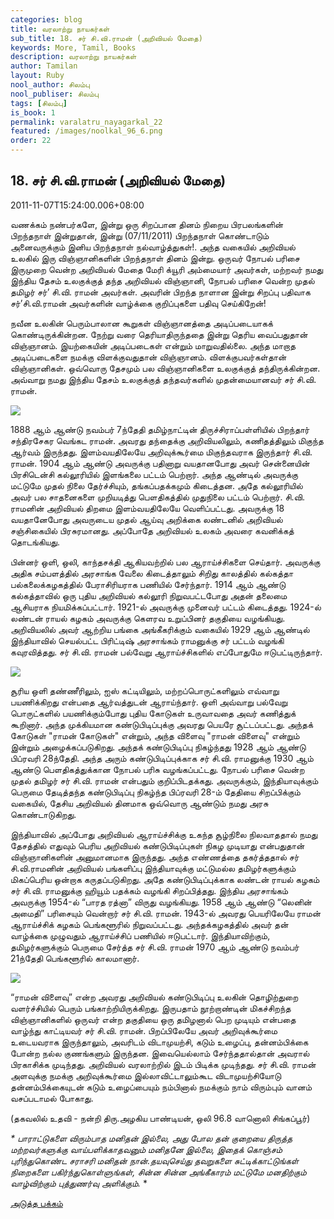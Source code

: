 ```yaml
---
categories: blog
title: வரலாற்று நாயகர்கள்
sub_title: 18. சர் சி.வி.ராமன் (அறிவியல் மேதை)
keywords: More, Tamil, Books
description: வரலாற்று நாயகர்கள்
author: Tamilan
layout: Ruby
nool_author: சிலம்பு
nool_publiser: சிலம்பு
tags: [சிலம்பு]
is_book: 1
permalink: varalatru_nayagarkal_22
featured: /images/noolkal_96_6.png
order: 22
---
```



## 18. சர் சி.வி.ராமன் (அறிவியல் மேதை)

2011-11-07T15:24:00.006+08:00

வணக்கம் நண்பர்களே, இன்று ஒரு சிறப்பான தினம் நிறைய பிரபலங்களின் பிறந்தநாள் இன்றுதான், இன்று (07/11/2011) பிறந்தநாள் கொண்டாடும் அனைவருக்கும் இனிய பிறந்தநாள் நல்வாழ்த்துகள்!. அந்த வகையில் அறிவியல் உலகில் இரு விஞ்ஞானிகளின் பிறந்தநாள் தினம் இன்று. ஒருவர் நோபல் பரிசை இருமுறை வென்ற அறிவியல் மேதை மேரி க்யூரி அம்மையார் அவர்கள், மற்றவர் நமது இந்திய தேசம் உலகுக்குத் தந்த அறிவியல் விஞ்ஞானி, நோபல் பரிசை வென்ற முதல் தமிழர் சர்’ சி.வி. ராமன் அவர்கள். அவரின் பிறந்த நாளான இன்று சிறப்பு பதிவாக சர்’சி.வி.ராமன் அவர்களின் வாழ்க்கை குறிப்புகளை பதிவு செய்கிறேன்!

நவீன உலகின் பெரும்பாலான கூறுகள் விஞ்ஞானத்தை அடிப்படையாகக் கொண்டிருக்கின்றன. நேற்று வரை தெரியாதிருந்ததை இன்று தெரிய வைப்பதுதான் விஞ்ஞானம். இயற்கையின் அடிப்படைகள் என்றும் மாறுவதில்லை. அந்த மாறாத அடிப்படைகளை நமக்கு விளக்குவதுதான் விஞ்ஞானம். விளக்குபவர்கள்தான் விஞ்ஞானிகள். ஒவ்வொரு தேசமும் பல விஞ்ஞானிகளை உலகுக்குத் தந்திருக்கின்றன. அவ்வாறு நமது இந்திய தேசம் உலகுக்குத் தந்தவர்களில் முதன்மையானவர் சர் சி.வி. ராமன்.

![](http://1.bp.blogspot.com/-ErcBq7JDMoY/TreEuDkNeNI/AAAAAAAAA9o/jK4T2Y1yoRA/s1600/C_V_Raman.jpg)

1888 ஆம் ஆண்டு நவம்பர் 7ந்தேதி தமிழ்நாட்டின் திருச்சிராப்பள்ளியில் பிறந்தார் சந்திரசேகர வெங்கட ராமன். அவரது தந்தைக்கு அறிவியலிலும், கணிதத்திலும் மிகுந்த ஆர்வம் இருந்தது. இளம்வயதிலேயே அறிவுக்கூர்மை மிகுந்தவராக இருந்தார் சி.வி. ராமன். 1904 ஆம் ஆண்டு அவருக்கு பதினாறு வயதானபோது அவர் சென்னையின் பிரசிடென்சி கல்லூரியில் இளங்கலை பட்டம் பெற்றார். அந்த ஆண்டில் அவருக்கு மட்டுமே முதல் நிலை தேர்ச்சியும், தங்கப்பதக்கமும் கிடைத்தன. அதே கல்லூரியில் அவர் பல சாதனைகளை முறியடித்து பெளதிகத்தில் முதுநிலை பட்டம் பெற்றார். சி.வி. ராமனின் அறிவியல் திறமை இளம்வயதிலேயே வெளிப்பட்டது. அவருக்கு 18 வயதானேபோது அவருடைய முதல் ஆய்வு அறிக்கை லண்டனில் அறிவியல் சஞ்சிகையில் பிரசுரமானது. அப்போதே அறிவியல் உலகம் அவரை கவனிக்கத் தொடங்கியது.

பின்னர் ஒளி, ஒலி, காந்தசக்தி ஆகியவற்றில் பல ஆராய்ச்சிகளை செய்தார். அவருக்கு அதிக சம்பளத்தில் அரசாங்க வேலை கிடைத்தாலும் சிறிது காலத்தில் கல்கத்தா பல்கலைக்கழகத்தில் பேராசிரியராக பணியில் சேர்ந்தார். 1914 ஆம் ஆண்டு கல்கத்தாவில் ஒரு புதிய அறிவியல் கல்லூரி நிறுவபட்டபோது அதன் தலைமை ஆசியராக நியமிக்கப்பட்டார். 1921-ல் அவருக்கு முனைவர் பட்டம் கிடைத்தது. 1924-ல் லண்டன் ராயல் கழகம் அவருக்கு கெளரவ உறுப்பினர் தகுதியை வழங்கியது. அறிவியலில் அவர் ஆற்றிய பங்கை அங்கீகரிக்கும் வகையில் 1929 ஆம் ஆண்டில் இந்தியாவில் செயல்பட்ட பிரிட்டிஷ் அரசாங்கம் ராமனுக்கு சர் பட்டம் வழங்கி கவுரவித்தது. சர் சி.வி. ராமன் பல்வேறு ஆராய்ச்சிகளில் எப்போதுமே ஈடுபட்டிருந்தார்.

![](http://2.bp.blogspot.com/-cKoSHc-kHJE/TreE0jyhDkI/AAAAAAAAA9w/9p0_VhFbc_c/s320/032_raman_labo.png)

சூரிய ஒளி தண்ணீரிலும், ஐஸ் கட்டியிலும், மற்றப்பொருட்களிலும் எவ்வாறு பயணிக்கிறது என்பதை ஆர்வத்துடன் ஆராய்ந்தார். ஒளி அவ்வாறு பல்வேறு பொருட்களில் பயணிக்கும்போது புதிய கோடுகள் உருவாவதை அவர் கணித்துக் கூறினார். அந்த முக்கியமான கண்டுபிடிப்புக்கு அவரது பெயரே சூட்டப்பட்டது. அந்தக் கோடுகள் "ராமன் கோடுகள்" என்றும், அந்த விளைவு "ராமன் விளைவு" என்றும் இன்றும் அழைக்கப்படுகிறது. அந்தக் கண்டுபிடிப்பு நிகழ்ந்தது 1928 ஆம் ஆண்டு பிப்ரவரி 28ந்தேதி. அந்த அரும் கண்டுபிடிப்புக்காக சர் சி.வி. ராமனுக்கு 1930 ஆம் ஆண்டு பெளதிகத்துக்கான நோபல் பரிசு வழங்கப்பட்டது. நோபல் பரிசை வென்ற முதல் தமிழர் சர் சி.வி. ராமன் என்பதும் குறிப்பிடதக்கது. அவருக்கும், இந்தியாவுக்கும் பெருமை தேடித்தந்த கண்டுபிடிப்பு நிகழ்ந்த பிப்ரவரி 28-ம் தேதியை சிறப்பிக்கும் வகையில், தேசிய அறிவியல் தினமாக ஒவ்வொரு ஆண்டும் நமது அரசு கொண்டாடுகிறது.

இந்தியாவில் அப்போது அறிவியல் ஆராய்ச்சிக்கு உகந்த சூழ்நிலை நிலவாததால் நமது தேசத்தில் எதுவும் பெரிய அறிவியல் கண்டுபிடிப்புகள் நிகழ முடியாது என்பதுதான் விஞ்ஞானிகளின் அனுமானமாக இருந்தது. அந்த எண்ணத்தை தகர்த்ததால் சர் சி.வி.ராமனின் அறிவியல் பங்களிப்பு இந்தியாவுக்கு மட்டுமல்ல தமிழர்களுக்கும் மிகப்பெரிய ஒன்றாக கருதப்படுகிறது. அதே கண்டுபிடிப்புக்காக லண்டன் ராயல் கழகம் சர் சி.வி. ராமனுக்கு ஹியூம் பதக்கம் வழங்கி சிறப்பித்தது. இந்திய அரசாங்கம் அவருக்கு 1954-ல் “பாரத ரத்னா” விருது வழங்கியது. 1958 ஆம் ஆண்டு “லெனின் அமைதி” பரிசையும் வென்றார் சர் சி.வி. ராமன். 1943-ல் அவரது பெயரிலேயே ராமன் ஆராய்ச்சிக் கழகம் பெங்களூரில் நிறுவப்பட்டது. அந்தக்கழகத்தில் அவர் தன் வாழ்க்கை முழுவதும் ஆராய்ச்சிப் பணியில் ஈடுபட்டார். இந்தியாவிற்கும், தமிழர்களுக்கும் பெருமை சேர்த்த சர் சி.வி. ராமன் 1970 ஆம் ஆண்டு நவம்பர் 21ந்தேதி பெங்களூரில் காலமானார்.

![](http://3.bp.blogspot.com/-52nRTJdXEQE/TreFwAEtZXI/AAAAAAAAA94/_qNxIcAI6Ak/s320/sir+c.v+raman+%252810%2529.jpg)

“ராமன் விளைவு” என்ற அவரது அறிவியல் கண்டுபிடிப்பு உலகின் தொழிற்துறை வளர்ச்சியில் பெரும் பங்காற்றியிருக்கிறது. இருபதாம் நூற்றாண்டின் மிகச்சிறந்த விஞ்ஞானிகளில் ஒருவர் என்ற தகுதியை ஒரு தமிழனால் பெற முடியும் என்பதை வாழ்ந்து காட்டியவர் சர் சி.வி. ராமன். பிறப்பிலேயே அவர் அறிவுக்கூர்மை உடையவராக இருந்தாலும், அவரிடம் விடாமுயற்சி, கடும் உழைப்பு, தன்னம்பிக்கை போன்ற நல்ல குணங்களும் இருந்தன. இவையெல்லாம் சேர்ந்ததால்தான் அவரால் பிரகாசிக்க முடிந்தது. அறிவியல் வரலாற்றில் இடம் பிடிக்க முடிந்தது. சர் சி.வி. ராமன் அளவுக்கு நமக்கு அறிவுக்கூர்மை இல்லாவிட்டாலும்கூட விடாமுயற்சியோடு தன்னம்பிக்கையுடன் கடும் உழைப்பையும் நம்பினால் நமக்கும் நாம் விரும்பும் வானம் வசப்படாமல் போகாது.

(தகவலில் உதவி - நன்றி திரு.அழகிய பாண்டியன், ஒலி 96.8 வானொலி சிங்கப்பூர்)

_* _பாராட்டுகளை விரும்பாத மனிதன் இல்லை, அது போல தன் குறையை திருத்த மற்றவர்களுக்கு வாய்பளிக்காதவனும் மனிதனே இல்லை, இதைக் கொஞ்சம் புரிந்துகொண்ட சராசரி மனிதன் நான்.தயவுசெய்து தவறுகளை சுட்டிக்காட்டுங்கள் நிறைகளை பகிர்ந்துகொள்ளுங்கள், சின்ன சின்ன அங்கீகாரம் மட்டுமே மனதிற்கும் வாழ்விற்கும் புத்துணர்வு அளிக்கும்.__ *

[அடுத்த பக்கம்](varalatru_nayagarkal_23)